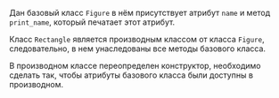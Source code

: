 Дан базовый класс `Figure` в нём присутствует атрибут `name` и метод `print_name`,
который печатает этот атрибут.

Класс `Rectangle` является производным классом от класса `Figure`, следовательно, в нем
унаследованы все методы базового класса.

В производном классе переопределен конструктор, необходимо сделать так, чтобы
атрибуты базового класса были доступны в производном.

